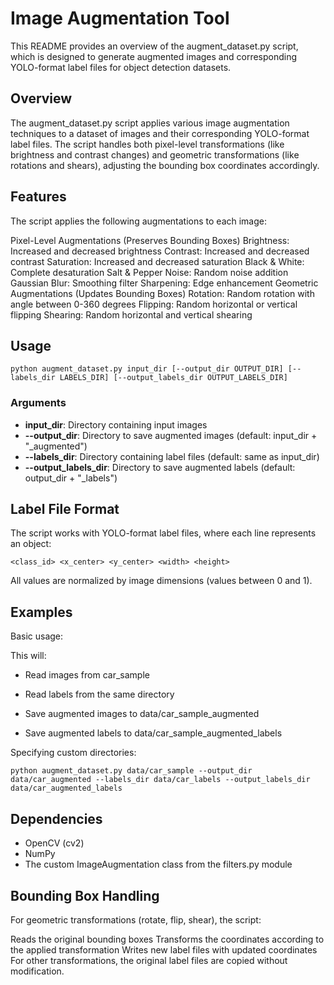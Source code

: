 # Image Augmentation Tool
This README provides an overview of the augment_dataset.py script, which is designed to generate augmented images and corresponding YOLO-format label files for object detection datasets.

## Overview
The augment_dataset.py script applies various image augmentation techniques to a dataset of images and their corresponding YOLO-format label files. The script handles both pixel-level transformations (like brightness and contrast changes) and geometric transformations (like rotations and shears), adjusting the bounding box coordinates accordingly.

## Features
The script applies the following augmentations to each image:

Pixel-Level Augmentations (Preserves Bounding Boxes)
Brightness: Increased and decreased brightness
Contrast: Increased and decreased contrast
Saturation: Increased and decreased saturation
Black & White: Complete desaturation
Salt & Pepper Noise: Random noise addition
Gaussian Blur: Smoothing filter
Sharpening: Edge enhancement
Geometric Augmentations (Updates Bounding Boxes)
Rotation: Random rotation with angle between 0-360 degrees
Flipping: Random horizontal or vertical flipping
Shearing: Random horizontal and vertical shearing

## Usage
```
python augment_dataset.py input_dir [--output_dir OUTPUT_DIR] [--labels_dir LABELS_DIR] [--output_labels_dir OUTPUT_LABELS_DIR]
```


### Arguments

- **input_dir**: Directory containing input images
- **--output_dir**: Directory to save augmented images (default: input_dir + "_augmented")
- **--labels_dir**: Directory containing label files (default: same as input_dir)
- **--output_labels_dir**: Directory to save augmented labels (default: output_dir + "_labels")

## Label File Format
The script works with YOLO-format label files, where each line represents an object:

``` <class_id> <x_center> <y_center> <width> <height> ```

All values are normalized by image dimensions (values between 0 and 1).

## Examples
Basic usage:

This will:

- Read images from car_sample

- Read labels from the same directory

- Save augmented images to data/car_sample_augmented

- Save augmented labels to data/car_sample_augmented_labels

Specifying custom directories:
```
python augment_dataset.py data/car_sample --output_dir data/car_augmented --labels_dir data/car_labels --output_labels_dir data/car_augmented_labels
```

## Dependencies
- OpenCV (cv2)
- NumPy
- The custom ImageAugmentation class from the filters.py module

## Bounding Box Handling
For geometric transformations (rotate, flip, shear), the script:

Reads the original bounding boxes
Transforms the coordinates according to the applied transformation
Writes new label files with updated coordinates
For other transformations, the original label files are copied without modification.